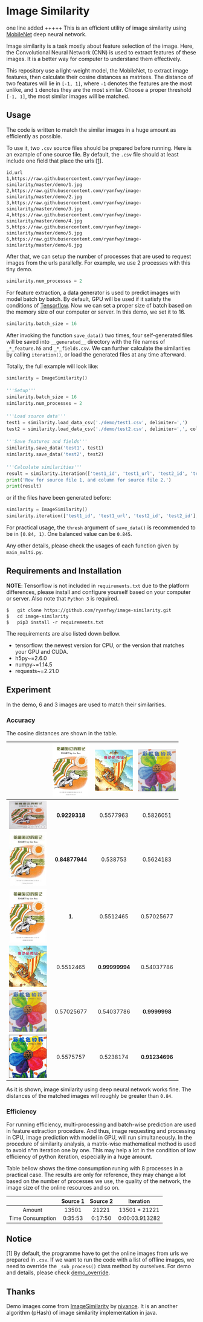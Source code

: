 # Image Similarity

one line added +++++
This is an efficient utility of image similarity using [MobileNet](https://arxiv.org/abs/1704.04861) deep neural network.

Image similarity is a task mostly about feature selection of the image. Here, the Convolutional Neural Network (CNN) is used to extract features of these images. It is a better way for computer to understand them effectively.

This repository use a light-weight model, the MobileNet, to extract image features, then calculate their cosine distances as matrixes. The distance of two features will lie in `[-1, 1]`, where `-1` denotes the features are the most unlike, and `1` denotes they are the most similar. Choose a proper threshold `[-1, 1]`, the most similar images will be matched.

## Usage

The code is written to match the similar images in a huge amount as efficiently as possible.

To use it, two `.csv` source files should be prepared before running. Here is an example of one source file. By default, the `.csv` file should at least include one field that place the urls [[1]](#notice).

```text
id,url
1,https://raw.githubusercontent.com/ryanfwy/image-similarity/master/demo/1.jpg
2,https://raw.githubusercontent.com/ryanfwy/image-similarity/master/demo/2.jpg
3,https://raw.githubusercontent.com/ryanfwy/image-similarity/master/demo/3.jpg
4,https://raw.githubusercontent.com/ryanfwy/image-similarity/master/demo/4.jpg
5,https://raw.githubusercontent.com/ryanfwy/image-similarity/master/demo/5.jpg
6,https://raw.githubusercontent.com/ryanfwy/image-similarity/master/demo/6.jpg
```

After that, we can setup the number of processes that are used to request images from the urls parallelly. For example, we use 2 processes with this tiny demo.

```python
similarity.num_processes = 2
```

For feature extraction, a data generator is used to predict images with model batch by batch. By default, GPU will be used if it satisfy the conditions of [Tensorflow](https://www.tensorflow.org/install/gpu). Now we can set a proper size of batch based on the memory size of our computer or server. In this demo, we set it to 16.

```python
similarity.batch_size = 16
```

After invoking the function `save_data()` two times, four self-generated files will be saved into `__generated__` directory with the file names of `_*_feature.h5` and `_*_fields.csv`. We can further calculate the similarities by calling `iteration()`, or load the generated files at any time afterward.

Totally, the full example will look like:

```python
similarity = ImageSimilarity()

'''Setup'''
similarity.batch_size = 16
similarity.num_processes = 2

'''Load source data'''
test1 = similarity.load_data_csv('./demo/test1.csv', delimiter=',')
test2 = similarity.load_data_csv('./demo/test2.csv', delimiter=',', cols=['id', 'url'])

'''Save features and fields'''
similarity.save_data('test1', test1)
similarity.save_data('test2', test2)

'''Calculate similarities'''
result = similarity.iteration(['test1_id', 'test1_url', 'test2_id', 'test2_url'], thresh=0.845)
print('Row for source file 1, and column for source file 2.')
print(result)
```

or if the files have been generated before:

```python
similarity = ImageSimilarity()
similarity.iteration(['test1_id', 'test1_url', 'test2_id', 'test2_id'], thresh=0.845, title1='test1', title2='test2')
```

For practical usage, the `thresh` argument of `save_data()` is recommended to be in `[0.84, 1)`. One balanced value can be `0.845`.

Any other details, please check the usages of each function given by `main_multi.py`.

## Requirements and Installation

**NOTE**: Tensorflow is not included in `requirements.txt` due to the platform differences, please install and configure yourself based on your computer or server. Also note that `Python 3` is required.

```pip
$   git clone https://github.com/ryanfwy/image-similarity.git
$   cd image-similarity
$   pip3 install -r requirements.txt
```

The requirements are also listed down bellow.

- tensorflow: the newest version for CPU, or the version that matches your GPU and CUDA.
- h5py~=2.6.0
- numpy~=1.14.5
- requests~=2.21.0

## Experiment

In the demo, 6 and 3 images are used to match their similarities.

### Accuracy

The cosine distances are shown in the table.

| | <img width="100" src="./demo/3.jpg"/> | <img width="100" src="./demo/4.jpg"/> | <img width="100" src="./demo/5.jpg"/> |
| --- | :---: | :---: | :---: |
| <img width="100" src="./demo/1.jpg"/> | **0.9229318** | 0.5577963 | 0.5826051 |
| <img width="100" src="./demo/2.jpg"/> | **0.84877944** | 0.538753 | 0.5624183 |
| <img width="100" src="./demo/3.jpg"/> | **1.** | 0.5512465 | 0.57025677 |
| <img width="100" src="./demo/4.jpg"/> | 0.5512465 | **0.99999994** | 0.54037786 |
| <img width="100" src="./demo/5.jpg"/> | 0.57025677 | 0.54037786 | **0.9999998** |
| <img width="100" src="./demo/6.jpg"/> | 0.5575757 | 0.5238174 | **0.91234696** |

As it is shown, image similarity using deep neural network works fine. The distances of the matched images will roughly be greater than `0.84`.

### Efficiency

For running efficiency, multi-processing and batch-wise prediction are used in feature extraction procedure. And thus, image requesting and processing in CPU, image prediction with model in GPU, will run simultaneously. In the procedure of similarity analysis, a matrix-wise mathematical method is used to avoid n*m iteration one by one. This may help a lot in the condition of low efficiency of python iteration, especially in a huge amount.

Table bellow shows the time consumption runing with 8 processes in a practical case. The results are only for reference, they may change a lot based on the number of processes we use, the quality of the network, the image size of the online resources and so on.

|  | Source 1 | Source 2 | Iteration |
| :---: | :---: | :---: | :---: |
| Amount | 13501 | 21221 | 13501 * 21221 |
| Time Consumption | 0:35:53 | 0:17:50 | 0:00:03.913282 |

## Notice

[1] By default, the programme have to get the online images from urls we prepared in `.csv`. If we want to run the code with a list of offline images, we need to override the `_sub_process()` class method by ourselves. For demo and details, please check [demo_override](./demo_override).


## Thanks

Demo images come from [ImageSimilarity](https://github.com/nivance/image-similarity) by [nivance](https://github.com/nivance). It is an another algorithm (pHash) of image similarity implementation in java.
